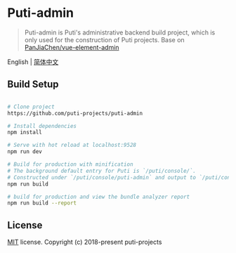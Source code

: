 # Puti-admin

> Puti-admin is Puti's administrative backend build project, which is only used for the construction of Puti projects.
> Base on [PanJiaChen/vue-element-admin](https://github.com/PanJiaChen/vue-element-admin)

English | [简体中文](./README-zh.md)

## Build Setup

``` bash

# Clone project
https://github.com/puti-projects/puti-admin

# Install dependencies
npm install

# Serve with hot reload at localhost:9528
npm run dev

# Build for production with minification
# The background default entry for Puti is `/puti/console/`. 
# Constructed under `/puti/console/puti-admin` and output to `/puti/console/`
npm run build

# build for production and view the bundle analyzer report
npm run build --report
```

## License
[MIT](https://github.com/puti-projects/puti-admin/blob/master/LICENSE) license.
Copyright (c) 2018-present puti-projects
